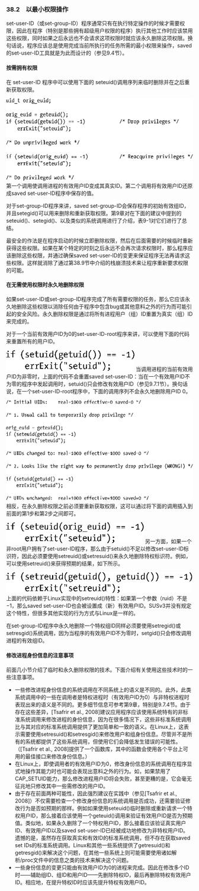 ### 38.2　以最小权限操作

set-user-ID（或set-group-ID）程序通常只有在执行特定操作的时候才需要权限，因此在程序（特别是那些拥有超级用户权限的程序）执行其他工作时应该禁用这些权限，同时如果之后永远也不会请求这项权限时就应该永久删除这项权限。换句话说，程序应该总是使用完成当前所执行的任务所需的最小权限来操作，saved 的set-user-ID工具就是为此而设计的（参见9.4节）。

#### 按需拥有权限

在 set-user-ID 程序中可以使用下面的 seteuid()调用序列来临时删除并在之后重新获取权限。



![972.png](../images/972.png)
第一个调用使调用进程的有效用户ID变成其真实ID。第二个调用将有效用户ID还原成saved set-user-ID程序中保存的值。

对于set-group-ID程序来讲，saved set-group-ID会保存程序的初始有效组ID，并且setegid()可以用来删除和重新获取权限。第9章对在下面的建议中提到的seteuid()、setegid()、以及类似的系统调用进行了介绍，表9-1对它们进行了总结。

最安全的作法是在程序启动的时候立即删除权限，然后在后面需要的时候临时重新获得这些权限。如果在某个特定的时刻之后永远不会再次请求权限时，那么程序应该删除这些权限，并通过确保saved set-user-ID的变更来保证程序无法再请求这些权限。这样就消除了通过第38.9节中介绍的栈崩溃技术来让程序重新要求权限的可能。

#### 在无需使用权限时永久地删除权限

如果set-user-ID或set-group-ID程序完成了所有需要权限的任务，那么它应该永久地删除这些权限以消除任何由于程序中包含bug或其他意料之外的行为而可能引起的安全风险。永久删除权限是通过将所有进程用户（组）ID重置为真实（组）ID来完成的。

对于一个当前有效用户ID为0的set-user-ID-root程序来讲，可以使用下面的代码来重置所有的用户ID。



![973.png](../images/973.png)
当调用进程的当前有效用户ID为非零时，上面的代码不会重置saved set-user-ID：当在一个有效用户ID不为零的程序中发起调用时，setuid()只会修改有效用户ID（参见9.7.1节）。换句话说，在一个set-user-ID-root程序中，下面的调用序列不会永久地删除用户ID 0。



![974.png](../images/974.png)
相反，在永久删除权限之前必须要重新获取权限，这可以通过将下面的调用插入到前面的第1步和第2步之间即可。



![975.png](../images/975.png)
另一方面，如果一个非root用户拥有了set-user-ID程序，那么由于setuid()不足以修改set-user-ID标识符，因此必须要使用setreuid()或setresuid()来永久地删除特权标识符。例如，可以使用setreuid()来获得预期的结果，如下所示。



![976.png](../images/976.png)
上面的代码依赖于Linux实现中的setreuid()特性：如果第一个参数（ruid）不是−1，那么saved set-user-ID也会被设置成（新）有效用户ID。SUSv3并没有规定这个特性，但很多其他实现的行为方式与Linux是一样的。

在set-group-ID程序中永久地删除一个特权组ID同样必须要使用setregid()或setresgid()系统调用，因为当程序的有效用户ID不为零时，setgid()只会修改调用进程的有效组ID。

#### 修改进程身份信息的注意事项

前面几小节介绍了临时和永久删除权限的技术。下面介绍有关使用这些技术时的一些注意事项。

+ 一些修改进程身份信息的系统调用在不同系统上的语义是不同的。此外，此类系统调用中的一些在调用者是特权进程时（有效用户ID为0）与非特权进程时表现出来的语义是不同的。更多细节信息可参考第9章，特别是9.7.4节。由于存在这些差异，[Tsafrir et al., 2008]建议应用程序应该使用系统特有的非标准系统调用来修改进程的身份信息，因为在很多情况下，这些非标准系统调用比与其对应的标准系统调用提供了更加简单和一致的语义。在Linux上，这表示需要使用setresuid()和setresgid()来修改用户和组身份信息。尽管并不是所有的系统都提供了这些系统调用，但使用它们会降低发生错误的可能性。（[Tsafrir et al., 2008]提供了一个函数库，其中的函数会使用各个平台上可用的最佳接口来修改身份信息。）
+ 在Linux上，即使调用者的有效用户ID为0，修改身份信息的系统调用在程序显式地操作其能力时也可能会表现出意料之外的行为。如，如果禁用了CAP_SETUID能力，那么修改进程用户ID将会失败，甚至更糟的是，它会毫无征兆地只修改其中一些需修改的用户ID。
+ 由于存在前面两种可能性，因此强烈建议在实践中（参见[Tsafrir et al., 2008]）不仅需要检查一个修改身份信息的系统调用是否成功，还需要验证修改行为是否如预期的那样。例如如果使用seteuid()临时删除或重新请求一个特权用户ID，那么接着应该使用一个geteuid()调用来验证有效用户ID是否为预期值。类似地，如果永久删除了一个特权用户ID，那么接着应该验证真实用户ID、有效用户ID以及saved set-user-ID已经被成功地修改为非特权用户ID。遗憾的是，虽然存在获取真实和有效ID的标准系统调用，但不存在获取saved set IDs的标准系统调用。Linux和其他一些系统提供了getresuid()和getresgid()来解决这个问题，在其他一些系统上则可能需要使用诸如解析/proc文件中的信息之类的技术来解决这个问题。
+ 一些身份信息的变更只能由有效用户ID为0的进程来完成。因此在修改多个ID时——辅助组ID、组ID和用户ID——先删除特权ID，最后再删除特权有效用户ID。相应地，在提升特权ID时应该先提升特权有效用户ID。

